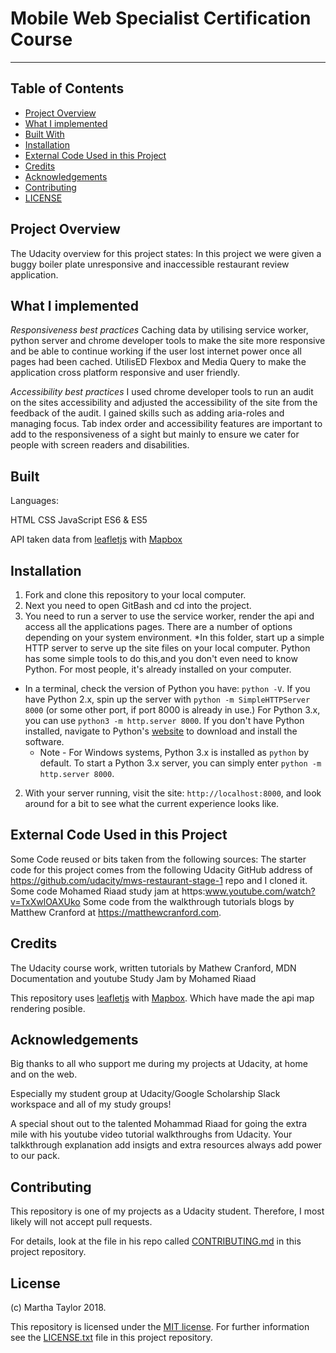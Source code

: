 # Mobile Web Specialist Certification Course
---

## Table of Contents

- [Project Overview](#ProjectOverview)
- [What I implemented](#WhythisProject?)
- [Built With](#BuiltWith)
- [Installation](#Installation)
- [External Code Used in this Project](#ExternalCodeUsedinthisProject)
- [Credits](#credits)
- [Acknowledgements](#Acknowledgements)
- [Contributing](#contributing)
- [LICENSE](#LICENSE)


## Project Overview

The Udacity overview for this project states: In this project we were given a buggy boiler plate unresponsive and inaccessible restaurant review application.

## What I implemented

*Responsiveness best practices*
Caching data by utilising service worker, python server and chrome developer tools to make the site more responsive and be able to continue working if the user lost internet power once all pages had been cached.
UtilisED Flexbox and Media Query to make the application cross platform responsive and user friendly.

*Accessibility best practices*
 I used chrome developer tools to run an audit on the sites  accessibility and adjusted the accessibility of the site from the feedback of the audit. I gained skills such as adding aria-roles and managing focus. Tab index order and  accessibility features are important to add to the responsiveness of a sight but mainly to ensure we cater for people with screen readers and disabilities.

## Built 

Languages:

HTML
CSS
JavaScript ES6 & ES5

API taken data from
[leafletjs](https://leafletjs.com/) with [Mapbox](https://www.mapbox.com/) 

## Installation

1. Fork and clone this repository to your local computer.
2. Next you need to open GitBash and cd into the project.
3. You need to run a server to use the service worker, render the api and access all the applications pages. There are a number of options depending on your system environment.
*In this folder, start up a simple HTTP server to serve up the site files on your local computer. Python has some simple tools to do this,and you don't even need to know Python. For most people, it's already installed on your computer.
 * In a terminal, check the version of Python you have: `python -V`. If you have Python 2.x, spin up the server with `python -m SimpleHTTPServer 8000` (or some other port, if port 8000 is already in use.) For Python 3.x, you can use `python3 -m http.server 8000`. If you don't have Python installed, navigate to Python's [website](https://www.python.org/) to download and install the software.
 	* Note -  For Windows systems, Python 3.x is installed as `python` by default. To start a Python 3.x server, you can simply enter `python -m http.server 8000`.
2. With your server running, visit the site: `http://localhost:8000`, and look around for a bit to see what the current experience looks like.

## External Code Used in this Project

Some Code reused or bits taken from the following sources:
The starter code for this project comes from the following Udacity GitHub address of https://github.com/udacity/mws-restaurant-stage-1 repo and I cloned it.
Some code Mohamed Riaad study jam at https:www.youtube.com/watch?v=TxXwlOAXUko 
Some code from the walkthrough tutorials blogs by Matthew Cranford at https://matthewcranford.com.


## Credits

The Udacity course work, written tutorials by Mathew Cranford, MDN Documentation and youtube Study Jam by Mohamed Riaad 

This repository uses [leafletjs](https://leafletjs.com/) with [Mapbox](https://www.mapbox.com/). Which have made the api map rendering posible.

## Acknowledgements

Big thanks to all who support me during my projects at Udacity, at home and on the web. 

Especially my student group at Udacity/Google Scholarship Slack workspace and all of my study groups! 

A special shout out to the talented Mohammad Riaad for going the extra mile with his youtube video tutorial walkthroughs from Udacity. Your talkkthrough explanation add insigts and extra resources always add power to our pack.

## Contributing

This repository is one of my projects as a Udacity student. Therefore, I most likely will not accept pull requests.

For details, look at the file in his repo called [CONTRIBUTING.md](CONTRIBUTING.md) in this project repository.

## License
(c) Martha Taylor 2018.

This repository is licensed under the [MIT license](https://choosealicense.com/licenses/mit/#). For further information see the [LICENSE.txt](LICENSE.txt) file in this project repository.